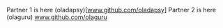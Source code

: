 Partner 1 is here (oladapsy)[www.github.com/oladapsy]
Partner 2 is here (olaguru) www.github.com/olaguru
